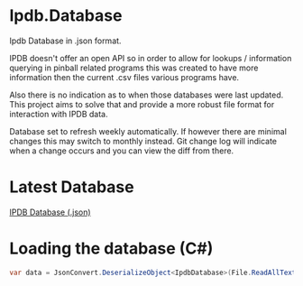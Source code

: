 # Ipdb.Database
Ipdb Database in .json format.

IPDB doesn't offer an open API so in order to allow for lookups / information querying in pinball 
related programs this was created to have more information then the current .csv files various programs have.

Also there is no indication as to when those databases were last updated. This project aims to solve that and provide a more robust file format for interaction with IPDB data.

Database set to refresh weekly automatically. If however there are minimal changes this may switch to monthly instead. Git change log will indicate when a change occurs and you can view the diff from there.

# Latest Database

[IPDB Database (.json)](https://github.com/xantari/Ipdb.Database/raw/master/Ipdb.Database/Database/ipdbdatabase.json)

# Loading the database (C#)

```cs
var data = JsonConvert.DeserializeObject<IpdbDatabase>(File.ReadAllText(@"{pathToJson}\\ipdbdatabase.json"));
```